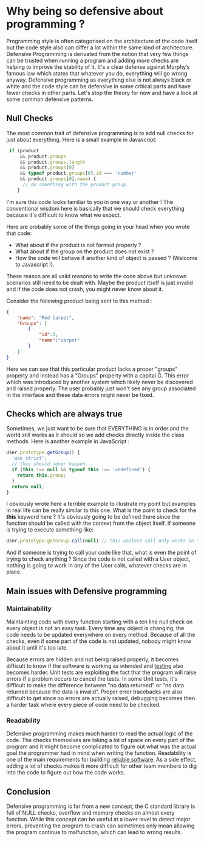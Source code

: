 # Why being so defensive about programming ?

Programming style is often categorised on the architecture of the code itself but the code style also can differ a lot within the same kind of architecture. Defensive Programming is derivated from the notion that very few things can be trusted when running a program and adding more checks are helping to improve the stability of it.
It's a clear defense against Murphy’s famous law which states that whatever you do, everything will go wrong anyway.
Defensive programming as everything else is not always black or white and the code style can be defensive in some critical parts and have fewer checks in other parts.
Let's stop the theory for now and have a look at some common defensive patterns.

## Null Checks

The most common trait of defensive programming is to add null checks for just about everything.
Here is a small example in Javascript:

```javascript
 if (product
 	 && product.groups
 	 && product.groups.length
 	 && product.groups[0]
 	 && typeof product.groups[0].id === 'number'
 	 && product.groups[0].name) {
 	  // do something with the product group
 	}
```

I'm sure this code looks familiar to you in one way or another ! The conventional wisdom here is basically that we should check everything because it's difficult to know what we expect.

Here are probably some of the things going in your head when you wrote that code:
 - What about if the product is not formed properly ?
 - What about if the group on the product does not exist ?
 - How the code will behave if another kind of object is passed ? (Welcome to Javascript !).

These reason are all valid reasons to write the code above but unknown scenarios still need to be dealt with. Maybe the product itself is just invalid and if the code does not crash, you might never know about it.

Consider the following product being sent to this method :

```json
{
	"name": "Red Carpet",
	"Groups": [
		{
			"id":3,
			"name":"carpet"
		}
	]
}
```

Here we can see that this particular product lacks a proper "groups" property and instead has a "Groups" property with a capital G. This error which was introduced by another system which likely never be discovered and raised properly. The user probably just won't see any group associated in the interface and these data errors might never be fixed.

## Checks which are always true

Sometimes, we just want to be sure that EVERYTHING is in order and the world still works as it should so we add checks directly inside the class methods.
Here is another example in JavaScript :

```javascript
User.prototype.getGroup() {
  'use strict';
  // this should never happen...
  if (this !== null && typeof this !== 'undefined') {
    return this.group;
  }
  return null;
}
```

I obviously wrote here a terrible example to illustrate my point but examples in real life can be really similar to this one. What is the point to check for the **this** keyword here ? It's obviously going to be defined there since the function should be called with the context from the object itself. If someone is trying to execute something like:

```javascript
User.prototype.getGroup.call(null) // this useless call only works in strict mode
```

And if someone is trying to call your code like that, what is even the point of trying to check anything ? Since the code is not called with a User object, nothing is going to work in any of the User calls, whatever checks are in place.

## Main issues with Defensive programming

### Maintainability

Maintainting code with every function starting with a ten line null check on every object is not an easy task. Every time any object is changing, the code needs to be updated everywhere on every method.
Because of all the checks, even if some part of the code is not updated, nobody might know about it until it's too late.

Because errors are hidden and not being raised properly, it becomes difficult to know if the software is working as intended and [testing](/blog/9-benefits-of-test-driven-development) also becomes harder. Unit tests are exploiting the fact that the program will raise errors if a problem occurs to cancel the tests. In some Unit tests, it's difficult to make the difference between "no data returned" or "no data returned because the data is invalid".
Proper error tracebacks are also difficult to get since no errors are actually raised, debugging becomes then a harder task where every piece of code need to be checked.


### Readability

Defensive programming makes much harder to read the actual logic of the code. The checks themselves are taking a lot of space on every part of the program and it might become complicated to figure out what was the actual goal the programmer had in mind when writing the function.
Readability is one of the main requirements for building [reliable software](/blog/the-building-blocks-of-reliable-software). As a side effect, adding a lot of checks makes it more difficult for other team members to dig into the code to figure out how the code works.

## Conclusion

Defensive programming is far from a new concept, the C standard library is full of NULL checks, overflow and memory checks on almost every function. While this concept can be useful at a lower level to detect major errors, preventing the program to crash can sometimes only mean allowing the program continue to malfunction, which can lead to wrong results.
